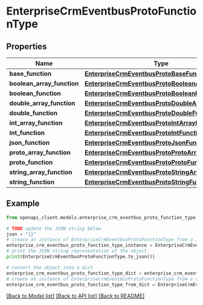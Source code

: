 # EnterpriseCrmEventbusProtoFunctionType


## Properties

Name | Type | Description | Notes
------------ | ------------- | ------------- | -------------
**base_function** | [**EnterpriseCrmEventbusProtoBaseFunction**](EnterpriseCrmEventbusProtoBaseFunction.md) |  | [optional] 
**boolean_array_function** | [**EnterpriseCrmEventbusProtoBooleanArrayFunction**](EnterpriseCrmEventbusProtoBooleanArrayFunction.md) |  | [optional] 
**boolean_function** | [**EnterpriseCrmEventbusProtoBooleanFunction**](EnterpriseCrmEventbusProtoBooleanFunction.md) |  | [optional] 
**double_array_function** | [**EnterpriseCrmEventbusProtoDoubleArrayFunction**](EnterpriseCrmEventbusProtoDoubleArrayFunction.md) |  | [optional] 
**double_function** | [**EnterpriseCrmEventbusProtoDoubleFunction**](EnterpriseCrmEventbusProtoDoubleFunction.md) |  | [optional] 
**int_array_function** | [**EnterpriseCrmEventbusProtoIntArrayFunction**](EnterpriseCrmEventbusProtoIntArrayFunction.md) |  | [optional] 
**int_function** | [**EnterpriseCrmEventbusProtoIntFunction**](EnterpriseCrmEventbusProtoIntFunction.md) |  | [optional] 
**json_function** | [**EnterpriseCrmEventbusProtoJsonFunction**](EnterpriseCrmEventbusProtoJsonFunction.md) |  | [optional] 
**proto_array_function** | [**EnterpriseCrmEventbusProtoProtoArrayFunction**](EnterpriseCrmEventbusProtoProtoArrayFunction.md) |  | [optional] 
**proto_function** | [**EnterpriseCrmEventbusProtoProtoFunction**](EnterpriseCrmEventbusProtoProtoFunction.md) |  | [optional] 
**string_array_function** | [**EnterpriseCrmEventbusProtoStringArrayFunction**](EnterpriseCrmEventbusProtoStringArrayFunction.md) |  | [optional] 
**string_function** | [**EnterpriseCrmEventbusProtoStringFunction**](EnterpriseCrmEventbusProtoStringFunction.md) |  | [optional] 

## Example

```python
from openapi_client.models.enterprise_crm_eventbus_proto_function_type import EnterpriseCrmEventbusProtoFunctionType

# TODO update the JSON string below
json = "{}"
# create an instance of EnterpriseCrmEventbusProtoFunctionType from a JSON string
enterprise_crm_eventbus_proto_function_type_instance = EnterpriseCrmEventbusProtoFunctionType.from_json(json)
# print the JSON string representation of the object
print(EnterpriseCrmEventbusProtoFunctionType.to_json())

# convert the object into a dict
enterprise_crm_eventbus_proto_function_type_dict = enterprise_crm_eventbus_proto_function_type_instance.to_dict()
# create an instance of EnterpriseCrmEventbusProtoFunctionType from a dict
enterprise_crm_eventbus_proto_function_type_from_dict = EnterpriseCrmEventbusProtoFunctionType.from_dict(enterprise_crm_eventbus_proto_function_type_dict)
```
[[Back to Model list]](../README.md#documentation-for-models) [[Back to API list]](../README.md#documentation-for-api-endpoints) [[Back to README]](../README.md)


